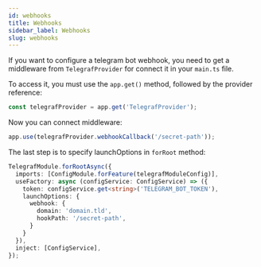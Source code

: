 ```yaml
---
id: webhooks
title: Webhooks
sidebar_label: Webhooks
slug: webhooks
---
```


If you want to configure a telegram bot webhook, you need to get a middleware from `TelegrafProvider` for connect it in your `main.ts` file.
 
To access it, you must use the `app.get()` method, followed by the provider reference:
```typescript
const telegrafProvider = app.get('TelegrafProvider');
```

Now you can connect middleware:
```typescript
app.use(telegrafProvider.webhookCallback('/secret-path'));
```

The last step is to specify launchOptions in `forRoot` method:
```typescript
TelegrafModule.forRootAsync({
  imports: [ConfigModule.forFeature(telegrafModuleConfig)],
  useFactory: async (configService: ConfigService) => ({
    token: configService.get<string>('TELEGRAM_BOT_TOKEN'),
    launchOptions: {
      webhook: {
        domain: 'domain.tld',
        hookPath: '/secret-path',
      }
    }
  }),
  inject: [ConfigService],
});
```
